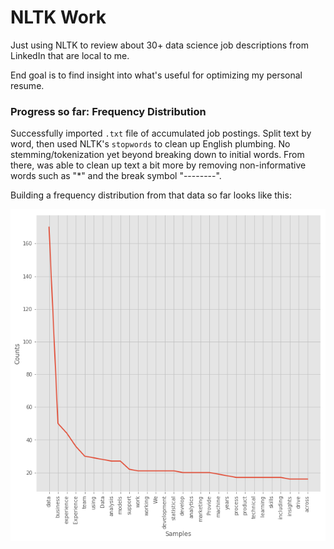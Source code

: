 
# NLTK Work

Just using NLTK to review about 30+ data science job descriptions from LinkedIn that are local to me. 

End goal is to find insight into what's useful for optimizing my personal resume.

### Progress so far:  Frequency Distribution

Successfully imported `.txt` file of accumulated job postings. Split text by word, then used NLTK's `stopwords` to clean up English plumbing. No stemming/tokenization yet beyond breaking down to initial words. From there, was able to clean up text a bit more by removing non-informative words such as "*" and the break symbol "--------".

Building a frequency distribution from that data so far looks like this:

![Frequency Distribution](/images/freq_dist.png)

